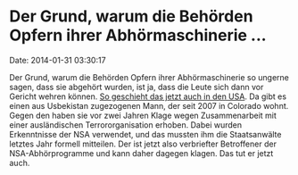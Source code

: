 Der Grund, warum die Behörden Opfern ihrer Abhörmaschinerie \...
================================================================

Date: 2014-01-31 03:30:17

Der Grund, warum die Behörden Opfern ihrer Abhörmaschinerie so ungerne
sagen, dass sie abgehört wurden, ist ja, dass die Leute sich dann vor
Gericht wehren können. [So geschieht das jetzt auch in den
USA](http://www.rferl.org/content/us-uzbek-suspect-nsa/25247656.html).
Da gibt es einen aus Usbekistan zugezogenen Mann, der seit 2007 in
Colorado wohnt. Gegen den haben sie vor zwei Jahren Klage wegen
Zusammenarbeit mit einer ausländischen Terrororganisation erhoben. Dabei
wurden Erkenntnisse der NSA verwendet, und das mussten ihm die
Staatsanwälte letztes Jahr formell mitteilen. Der ist jetzt also
verbriefter Betroffener der NSA-Abhörprogramme und kann daher dagegen
klagen. Das tut er jetzt auch.
